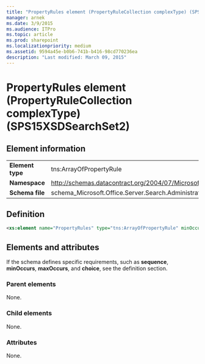 ```yaml
---
title: "PropertyRules element (PropertyRuleCollection complexType) (SPS15XSDSearchSet2)"
manager: arnek
ms.date: 3/9/2015
ms.audience: ITPro
ms.topic: article
ms.prod: sharepoint
ms.localizationpriority: medium
ms.assetid: 9594a45e-b0b6-741b-b416-98cd770236ea
description: "Last modified: March 09, 2015"
---
```


# PropertyRules element (PropertyRuleCollection complexType) (SPS15XSDSearchSet2)

 
  
## Element information

|||
|:-----|:-----|
|**Element type** <br/> |tns:ArrayOfPropertyRule  <br/> |
|**Namespace** <br/> |http://schemas.datacontract.org/2004/07/Microsoft.Office.Server.Search.Administration  <br/> |
|**Schema file** <br/> |schema_Microsoft.Office.Server.Search.Administration.xsd  <br/> |
   
## Definition

```XML
<xs:element name="PropertyRules" type="tns:ArrayOfPropertyRule" minOccurs="0"></xs:element>

```

## Elements and attributes

If the schema defines specific requirements, such as **sequence**, **minOccurs**, **maxOccurs**, and **choice**, see the definition section. 
  
### Parent elements

None.
  
### Child elements

None.
  
### Attributes

None.
  


